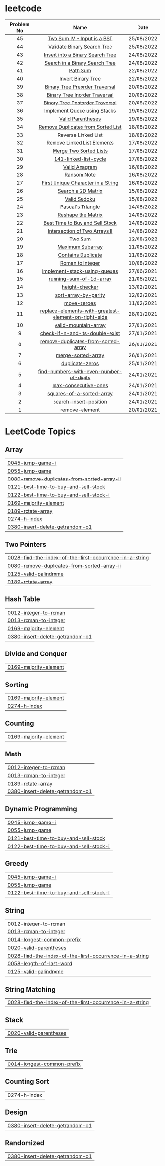 # leetcode

| Problem No | Name  | Date  |
| :-----: | :-: | :-: |
| 45 | [Two Sum IV - Input is a BST](https://github.com/bpadhiyar4/leetcode/tree/main/653-two-sum-iv-input-is-a-bst) | 25/08/2022
| 44 | [Validate Binary Search Tree](https://github.com/bpadhiyar4/leetcode/tree/main/98-validate-binary-search-tree) | 25/08/2022
| 43 | [Insert into a Binary Search Tree](https://github.com/bpadhiyar4/leetcode/tree/main/701-insert-into-a-binary-search-tree) | 24/08/2022
| 42 | [Search in a Binary Search Tree](https://github.com/bpadhiyar4/leetcode/tree/main/700-search-in-a-binary-search-tree) | 24/08/2022
| 41 | [Path Sum](https://github.com/bpadhiyar4/leetcode/tree/main/112-path-sum) | 22/08/2022
| 40 | [Invert Binary Tree](https://github.com/bpadhiyar4/leetcode/tree/main/226-invert-binary-tree) | 22/08/2022
| 39 | [Binary Tree Preorder Traversal](https://github.com/bpadhiyar4/leetcode/tree/main/144-binary-tree-preorder-traversal) | 20/08/2022
| 38 | [Binary Tree Inorder Traversal](https://github.com/bpadhiyar4/leetcode/tree/main/94-binary-tree-inorder-traversal) | 20/08/2022
| 37 | [Binary Tree Postorder Traversal](https://github.com/bpadhiyar4/leetcode/tree/main/145-binary-tree-postorder-traversal) | 20/08/2022
| 36 | [Implement Queue using Stacks](https://github.com/bpadhiyar4/leetcode/tree/main/232-implement-queue-using-stacks) | 19/08/2022
| 35 | [Valid Parentheses](https://github.com/bpadhiyar4/leetcode/tree/main/20-valid-parentheses) | 19/08/2022
| 34 | [Remove Duplicates from Sorted List](https://github.com/bpadhiyar4/leetcode/tree/main/83-remove-duplicates-from-sorted-list) | 18/08/2022
| 33 | [Reverse Linked List](https://github.com/bpadhiyar4/leetcode/tree/main/206-reverse-linked-list) | 18/08/2022
| 32 | [Remove Linked List Elements](https://github.com/bpadhiyar4/leetcode/tree/main/203-remove-linked-list-elements) | 17/08/2022
| 31 | [Merge Two Sorted Lists](https://github.com/bpadhiyar4/leetcode/tree/main/21-merge-two-sorted-lists) | 17/08/2022
| 30 | [141-linked-list-cycle](https://github.com/bpadhiyar4/leetcode/tree/main/141-linked-list-cycle) | 17/08/2022
| 29 | [Valid Anagram](https://github.com/bpadhiyar4/leetcode/tree/main/242-valid-anagram) | 16/08/2022
| 28 | [Ransom Note](https://github.com/bpadhiyar4/leetcode/tree/main/383-ransom-note) | 16/08/2022
| 27 | [First Unique Character in a String](https://github.com/bpadhiyar4/leetcode/tree/main/387-first-unique-character-in-a-string) | 16/08/2022
| 26 | [Search a 2D Matrix](https://github.com/bpadhiyar4/leetcode/tree/main/74-search-a-2d-matrix) | 15/08/2022
| 25 | [Valid Sudoku](https://github.com/bpadhiyar4/leetcode/tree/main/36-valid-sudoku) | 15/08/2022
| 24 | [Pascal's Triangle](https://github.com/bpadhiyar4/leetcode/tree/main/118-pascals-triangle) | 14/08/2022
| 23 | [Reshape the Matrix](https://github.com/bpadhiyar4/leetcode/tree/main/566-reshape-the-matrix) | 14/08/2022
| 22 | [Best Time to Buy and Sell Stock](https://github.com/bpadhiyar4/leetcode/tree/main/121-best-time-to-buy-and-sell-stock) | 14/08/2022
| 21 | [Intersection of Two Arrays II](https://github.com/bpadhiyar4/leetcode/tree/main/350-intersection-of-two-arrays-ii) | 14/08/2022
| 20 | [Two Sum](https://github.com/bpadhiyar4/leetcode/tree/main/1-two-sum) | 12/08/2022
| 19 | [Maximum Subarray](https://github.com/bpadhiyar4/leetcode/tree/main/53-maximum-subarray) | 11/08/2022
| 18 | [Contains Duplicate](https://github.com/bpadhiyar4/leetcode/tree/main/217-contains-duplicate) | 11/08/2022
| 17 | [Roman to Integer](https://github.com/bpadhiyar4/leetcode/tree/main/13-roman-to-integer) | 10/08/2022
| 16 | [implement-stack-using-queues](https://github.com/bpadhiyar4/leetcode/blob/main/implement-stack-using-queues/implement-stack-using-queues.java) | 27/06/2021
| 15 | [running-sum-of-1d-array](https://github.com/bpadhiyar4/leetcode/blob/main/running-sum-of-1d-array/running-sum-of-1d-array.java) | 21/06/2021
| 14 | [height-checker](https://github.com/bpadhiyar4/leetcode/tree/main/height-checker) | 13/02/2021
| 13 | [sort-array-by-parity](https://github.com/bpadhiyar4/leetcode/tree/main/sort-array-by-parity) | 12/02/2021 |
| 12 | [move-zeroes](https://github.com/bpadhiyar4/leetcode/tree/main/move-zeroes) | 11/02/2021 |
| 11 | [replace-elements-with-greatest-element-on-right-side](https://github.com/bpadhiyar4/leetcode/tree/main/replace-elements-with-greatest-element-on-right-side) | 28/01/2021 |
| 10 | [valid-mountain-array](https://github.com/bpadhiyar4/leetcode/tree/main/valid-mountain-array) | 27/01/2021 |
| 9 | [check-if-n-and-its-double-exist](https://github.com/bpadhiyar4/leetcode/tree/main/check-if-n-and-its-double-exist) | 27/01/2021 |
| 8 | [remove-duplicates-from-sorted-array](https://github.com/bpadhiyar4/leetcode/tree/main/remove-duplicates-from-sorted-array) | 26/01/2021 |
| 7 | [merge-sorted-array](https://github.com/bpadhiyar4/leetcode/tree/main/merge-sorted-array) | 26/01/2021 |
| 6 | [duplicate-zeros](https://github.com/bpadhiyar4/leetcode/tree/main/duplicate-zeros) | 25/01/2021 |
| 5 | [find-numbers-with-even-number-of-digits](https://github.com/bpadhiyar4/leetcode/tree/main/find-numbers-with-even-number-of-digits) | 24/01/2021 |
| 4 | [max-consecutive-ones](https://github.com/bpadhiyar4/leetcode/tree/main/max-consecutive-ones) | 24/01/2021 |
| 3 | [squares-of-a-sorted-array](https://github.com/bpadhiyar4/leetcode/tree/main/squares-of-a-sorted-array) | 24/01/2021 |
| 2 | [search-insert-position](https://github.com/bpadhiyar4/leetcode/tree/main/search-insert-position) | 24/01/2021 |
| 1 | [remove-element](https://github.com/bpadhiyar4/leetcode/tree/main/remove-element) | 20/01/2021 |

<!---LeetCode Topics Start-->
# LeetCode Topics
## Array
|  |
| ------- |
| [0045-jump-game-ii](https://github.com/bpadhiyar4/leetcode/tree/master/0045-jump-game-ii) |
| [0055-jump-game](https://github.com/bpadhiyar4/leetcode/tree/master/0055-jump-game) |
| [0080-remove-duplicates-from-sorted-array-ii](https://github.com/bpadhiyar4/leetcode/tree/master/0080-remove-duplicates-from-sorted-array-ii) |
| [0121-best-time-to-buy-and-sell-stock](https://github.com/bpadhiyar4/leetcode/tree/master/0121-best-time-to-buy-and-sell-stock) |
| [0122-best-time-to-buy-and-sell-stock-ii](https://github.com/bpadhiyar4/leetcode/tree/master/0122-best-time-to-buy-and-sell-stock-ii) |
| [0169-majority-element](https://github.com/bpadhiyar4/leetcode/tree/master/0169-majority-element) |
| [0189-rotate-array](https://github.com/bpadhiyar4/leetcode/tree/master/0189-rotate-array) |
| [0274-h-index](https://github.com/bpadhiyar4/leetcode/tree/master/0274-h-index) |
| [0380-insert-delete-getrandom-o1](https://github.com/bpadhiyar4/leetcode/tree/master/0380-insert-delete-getrandom-o1) |
## Two Pointers
|  |
| ------- |
| [0028-find-the-index-of-the-first-occurrence-in-a-string](https://github.com/bpadhiyar4/leetcode/tree/master/0028-find-the-index-of-the-first-occurrence-in-a-string) |
| [0080-remove-duplicates-from-sorted-array-ii](https://github.com/bpadhiyar4/leetcode/tree/master/0080-remove-duplicates-from-sorted-array-ii) |
| [0125-valid-palindrome](https://github.com/bpadhiyar4/leetcode/tree/master/0125-valid-palindrome) |
| [0189-rotate-array](https://github.com/bpadhiyar4/leetcode/tree/master/0189-rotate-array) |
## Hash Table
|  |
| ------- |
| [0012-integer-to-roman](https://github.com/bpadhiyar4/leetcode/tree/master/0012-integer-to-roman) |
| [0013-roman-to-integer](https://github.com/bpadhiyar4/leetcode/tree/master/0013-roman-to-integer) |
| [0169-majority-element](https://github.com/bpadhiyar4/leetcode/tree/master/0169-majority-element) |
| [0380-insert-delete-getrandom-o1](https://github.com/bpadhiyar4/leetcode/tree/master/0380-insert-delete-getrandom-o1) |
## Divide and Conquer
|  |
| ------- |
| [0169-majority-element](https://github.com/bpadhiyar4/leetcode/tree/master/0169-majority-element) |
## Sorting
|  |
| ------- |
| [0169-majority-element](https://github.com/bpadhiyar4/leetcode/tree/master/0169-majority-element) |
| [0274-h-index](https://github.com/bpadhiyar4/leetcode/tree/master/0274-h-index) |
## Counting
|  |
| ------- |
| [0169-majority-element](https://github.com/bpadhiyar4/leetcode/tree/master/0169-majority-element) |
## Math
|  |
| ------- |
| [0012-integer-to-roman](https://github.com/bpadhiyar4/leetcode/tree/master/0012-integer-to-roman) |
| [0013-roman-to-integer](https://github.com/bpadhiyar4/leetcode/tree/master/0013-roman-to-integer) |
| [0189-rotate-array](https://github.com/bpadhiyar4/leetcode/tree/master/0189-rotate-array) |
| [0380-insert-delete-getrandom-o1](https://github.com/bpadhiyar4/leetcode/tree/master/0380-insert-delete-getrandom-o1) |
## Dynamic Programming
|  |
| ------- |
| [0045-jump-game-ii](https://github.com/bpadhiyar4/leetcode/tree/master/0045-jump-game-ii) |
| [0055-jump-game](https://github.com/bpadhiyar4/leetcode/tree/master/0055-jump-game) |
| [0121-best-time-to-buy-and-sell-stock](https://github.com/bpadhiyar4/leetcode/tree/master/0121-best-time-to-buy-and-sell-stock) |
| [0122-best-time-to-buy-and-sell-stock-ii](https://github.com/bpadhiyar4/leetcode/tree/master/0122-best-time-to-buy-and-sell-stock-ii) |
## Greedy
|  |
| ------- |
| [0045-jump-game-ii](https://github.com/bpadhiyar4/leetcode/tree/master/0045-jump-game-ii) |
| [0055-jump-game](https://github.com/bpadhiyar4/leetcode/tree/master/0055-jump-game) |
| [0122-best-time-to-buy-and-sell-stock-ii](https://github.com/bpadhiyar4/leetcode/tree/master/0122-best-time-to-buy-and-sell-stock-ii) |
## String
|  |
| ------- |
| [0012-integer-to-roman](https://github.com/bpadhiyar4/leetcode/tree/master/0012-integer-to-roman) |
| [0013-roman-to-integer](https://github.com/bpadhiyar4/leetcode/tree/master/0013-roman-to-integer) |
| [0014-longest-common-prefix](https://github.com/bpadhiyar4/leetcode/tree/master/0014-longest-common-prefix) |
| [0020-valid-parentheses](https://github.com/bpadhiyar4/leetcode/tree/master/0020-valid-parentheses) |
| [0028-find-the-index-of-the-first-occurrence-in-a-string](https://github.com/bpadhiyar4/leetcode/tree/master/0028-find-the-index-of-the-first-occurrence-in-a-string) |
| [0058-length-of-last-word](https://github.com/bpadhiyar4/leetcode/tree/master/0058-length-of-last-word) |
| [0125-valid-palindrome](https://github.com/bpadhiyar4/leetcode/tree/master/0125-valid-palindrome) |
## String Matching
|  |
| ------- |
| [0028-find-the-index-of-the-first-occurrence-in-a-string](https://github.com/bpadhiyar4/leetcode/tree/master/0028-find-the-index-of-the-first-occurrence-in-a-string) |
## Stack
|  |
| ------- |
| [0020-valid-parentheses](https://github.com/bpadhiyar4/leetcode/tree/master/0020-valid-parentheses) |
## Trie
|  |
| ------- |
| [0014-longest-common-prefix](https://github.com/bpadhiyar4/leetcode/tree/master/0014-longest-common-prefix) |
## Counting Sort
|  |
| ------- |
| [0274-h-index](https://github.com/bpadhiyar4/leetcode/tree/master/0274-h-index) |
## Design
|  |
| ------- |
| [0380-insert-delete-getrandom-o1](https://github.com/bpadhiyar4/leetcode/tree/master/0380-insert-delete-getrandom-o1) |
## Randomized
|  |
| ------- |
| [0380-insert-delete-getrandom-o1](https://github.com/bpadhiyar4/leetcode/tree/master/0380-insert-delete-getrandom-o1) |
<!---LeetCode Topics End-->